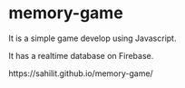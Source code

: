 # memory-game
<p>It is a simple game develop using Javascript.</p>
<p>It has a realtime database on Firebase.</p>
https://sahilit.github.io/memory-game/

